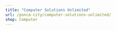 ```yaml
---
title: "Computer Solutions Unlimited"
url: /ponca-city/computer-solutions-unlimited/
shop: Computer
---
```

